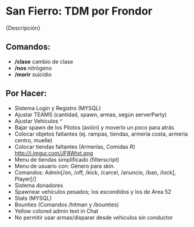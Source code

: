 ﻿San Fierro: TDM por Frondor
========

{Descripción}

Comandos:
----------
  - **/clase**  cambio de clase
  - **/nos**    nitrógeno
  - **/morir**  suicidio
  
Por Hacer:
----------

  - Sistema Login y Registro (MYSQL)
  - Ajustar TEAMS (cantidad, spawn, armas, según serverParty)
  - Ajustar Vehiculos ^
  - Bajar spawn de los Pilotos (avión) y moverlo un poco para atrás
  - Colocar objetos faltantes (ej. rampas, tiendas, armeria costa, armeria centro, muelle)
  - Colocar tiendas faltantes (Armerías, Comidas R) http://i.imgur.com/JF8Wtxt.png
  - Menu de tiendas simplificado (filterscript)
  - Menu de usuario con: Género para skin.
  - Comandos: Admin[/on, /off, /kick, /carcel, /anuncio, /ban, /lock], Player[/]
  - Sistema donadores
  - Spawnear vehículos pesados; los escondidos y los de Area 52
  - Stats (MYSQL)
  - Bounties (Comandos /hitman y /bounties)
  - Yellow colored admin text in Chat
  - No permitir usar armas/disparar desde vehiculos sin conductor
